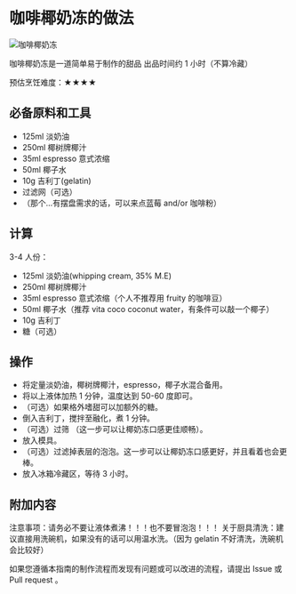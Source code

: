 # 咖啡椰奶冻的做法

![咖啡椰奶冻](IMG-20240913214335508.png)

咖啡椰奶冻是一道简单易于制作的甜品 出品时间约 1 小时（不算冷藏）

预估烹饪难度：★★★★

## 必备原料和工具

- 125ml 淡奶油
- 250ml 椰树牌椰汁
- 35ml espresso 意式浓缩
- 50ml 椰子水
- 10g 吉利丁(gelatin)
- 过滤网（可选）
- （那个...有摆盘需求的话，可以来点蓝莓 and/or 咖啡粉）

## 计算

3-4 人份：

- 125ml 淡奶油(whipping cream, 35% M.E)
- 250ml 椰树牌椰汁
- 35ml espresso 意式浓缩（个人不推荐用 fruity 的咖啡豆）
- 50ml 椰子水（推荐 vita coco coconut water，有条件可以敲一个椰子）
- 10g 吉利丁
- 糖（可选）

## 操作

- 将定量淡奶油，椰树牌椰汁，espresso，椰子水混合备用。
- 将以上液体加热 1 分钟，温度达到 50-60 度即可。
- （可选）如果格外嗜甜可以加额外的糖。
- 倒入吉利丁，搅拌至融化，煮 1 分钟。
- （可选）过筛 （这一步可以让椰奶冻口感更佳顺畅）。
- 放入模具。
- （可选）过滤掉表层的泡泡。这一步可以让椰奶冻口感更好，并且看着也会更棒。
- 放入冰箱冷藏区，等待 3 小时。

## 附加内容

注意事项：请务必不要让液体煮沸！！！也不要冒泡泡！！！
关于厨具清洗：建议直接用洗碗机，如果没有的话可以用温水洗。（因为 gelatin 不好清洗，洗碗机会比较好）

如果您遵循本指南的制作流程而发现有问题或可以改进的流程，请提出 Issue 或 Pull request 。

